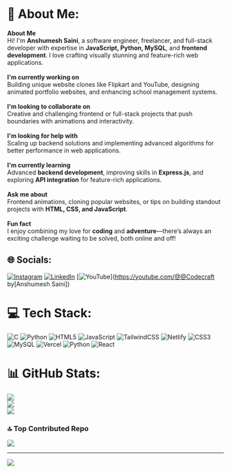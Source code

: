 # 💫 About Me:
**About Me**  <br>Hi! I'm **Anshumesh Saini**, a software engineer, freelancer, and full-stack developer with expertise in **JavaScript, Python, MySQL**, and **frontend development**. I love crafting visually stunning and feature-rich web applications.<br><br>**I'm currently working on**  <br>Building unique website clones like Flipkart and YouTube, designing animated portfolio websites, and enhancing school management systems.  <br><br>**I'm looking to collaborate on**  <br>Creative and challenging frontend or full-stack projects that push boundaries with animations and interactivity.  <br><br>**I'm looking for help with**  <br>Scaling up backend solutions and implementing advanced algorithms for better performance in web applications.  <br><br>**I'm currently learning**  <br>Advanced **backend development**, improving skills in **Express.js**, and exploring **API integration** for feature-rich applications.  <br><br>**Ask me about**  <br>Frontend animations, cloning popular websites, or tips on building standout projects with **HTML, CSS, and JavaScript**.  <br><br>**Fun fact**  <br>I enjoy combining my love for **coding** and **adventure**—there’s always an exciting challenge waiting to be solved, both online and off!


## 🌐 Socials:
[![Instagram](https://img.shields.io/badge/Instagram-%23E4405F.svg?logo=Instagram&logoColor=white)](https://instagram.com/@Anshumesh.saini) [![LinkedIn](https://img.shields.io/badge/LinkedIn-%230077B5.svg?logo=linkedin&logoColor=white)](https://linkedin.com/in/https://www.linkedin.com/in/anshumesh-saini-628760234/) [![YouTube](https://img.shields.io/badge/YouTube-%23FF0000.svg?logo=YouTube&logoColor=white)](https://youtube.com/@@Codecraft by[Anshumesh Saini]) 

# 💻 Tech Stack:
![C](https://img.shields.io/badge/c-%2300599C.svg?style=for-the-badge&logo=c&logoColor=white) ![Python](https://img.shields.io/badge/python-3670A0?style=for-the-badge&logo=python&logoColor=ffdd54) ![HTML5](https://img.shields.io/badge/html5-%23E34F26.svg?style=for-the-badge&logo=html5&logoColor=white) ![JavaScript](https://img.shields.io/badge/javascript-%23323330.svg?style=for-the-badge&logo=javascript&logoColor=%23F7DF1E) ![TailwindCSS](https://img.shields.io/badge/tailwindcss-%2338B2AC.svg?style=for-the-badge&logo=tailwind-css&logoColor=white) ![Netlify](https://img.shields.io/badge/netlify-%23000000.svg?style=for-the-badge&logo=netlify&logoColor=#00C7B7) ![CSS3](https://img.shields.io/badge/css3-%231572B6.svg?style=for-the-badge&logo=css3&logoColor=white) ![MySQL](https://img.shields.io/badge/mysql-4479A1.svg?style=for-the-badge&logo=mysql&logoColor=white) ![Vercel](https://img.shields.io/badge/vercel-%23000000.svg?style=for-the-badge&logo=vercel&logoColor=white) ![Python](https://img.shields.io/badge/python-3670A0?style=for-the-badge&logo=python&logoColor=ffdd54) ![React](https://img.shields.io/badge/react-%2320232a.svg?style=for-the-badge&logo=react&logoColor=%2361DAFB)
# 📊 GitHub Stats:
![](https://github-readme-stats.vercel.app/api?username=AnshumeshSaini&theme=dark&hide_border=false&include_all_commits=true&count_private=false)<br/>
![](https://github-readme-streak-stats.herokuapp.com/?user=AnshumeshSaini&theme=dark&hide_border=false)<br/>
![](https://github-readme-stats.vercel.app/api/top-langs/?username=AnshumeshSaini&theme=dark&hide_border=false&include_all_commits=true&count_private=false&layout=compact)

### 🔝 Top Contributed Repo
![](https://github-contributor-stats.vercel.app/api?username=AnshumeshSaini&limit=5&theme=dark&combine_all_yearly_contributions=true)

---
[![](https://visitcount.itsvg.in/api?id=AnshumeshSaini&icon=0&color=3)](https://visitcount.itsvg.in)

<!-- Proudly created with GPRM ( https://gprm.itsvg.in ) -->
